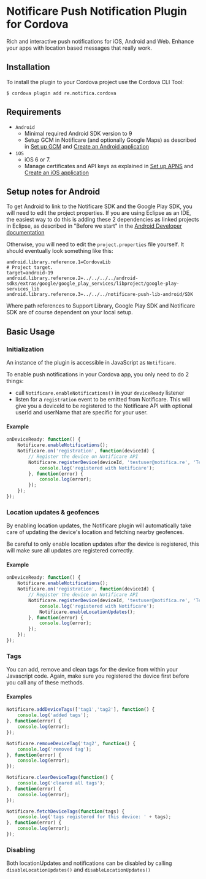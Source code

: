 Notificare Push Notification Plugin for Cordova
====================================

Rich and interactive push notifications for iOS, Android and Web. Enhance your apps with location based messages that really work.

Installation
------------

To install the plugin to your Cordova project use the Cordova CLI Tool:
	
	$ cordova plugin add re.notifica.cordova

Requirements
------------

* `Android`
	* Minimal required Android SDK version to 9
	* Setup GCM in Notificare (and optionally Google Maps) as described in [Set up GCM](https://notificare.atlassian.net/wiki/display/notificare/1.+Set+up+GCM) and [Create an Android application](https://notificare.atlassian.net/wiki/display/notificare/2.+Create+an+Android+application)
* `iOS`
	* iOS 6 or 7. 
	* Manage certificates and API keys as explained in [Set up APNS](https://notificare.atlassian.net/wiki/display/notificare/1.+Set+up+APNS) and [Create an iOS application](https://notificare.atlassian.net/wiki/display/notificare/2.+Create+an+iOS+Application)

Setup notes for Android
-----------------------

To get Android to link to the Notificare SDK and the Google Play SDK, you will need to edit the project properties.
If you are using Eclipse as an IDE, the easiest way to do this is adding these 2 dependencies as linked projects in Eclipse, as described in "Before we start" in the [Android Developer documentation](https://notificare.atlassian.net/wiki/display/notificare/3.+Implementing+the+Android+library) 

Otherwise, you will need to edit the `project.properties` file yourself. It should eventually look something like this:

```
android.library.reference.1=CordovaLib
# Project target.
target=android-19
android.library.reference.2=../../../../android-sdks/extras/google/google_play_services/libproject/google-play-services_lib
android.library.reference.3=../../../notificare-push-lib-android/SDK
```

Where path references to Support Library, Google Play SDK and Notificare SDK are of course dependent on your local setup.


Basic Usage
-----------

### Initialization

An instance of the plugin is accessible in JavaScript as `Notificare`.

To enable push notifications in your Cordova app, you only need to do 2 things:

* call `Notificare.enableNotifications()` in your `deviceReady` listener
* listen for a `registration` event to be emitted from Notificare. This will give you a deviceId to be registered to the Notificare API with optional userId and userName that are specific for your user. 

#### Example

```javascript
onDeviceReady: function() {
	Notificare.enableNotifications();
	Notificare.on('registration', function(deviceId) {
		// Register the device on Notificare API
		Notificare.registerDevice(deviceId, 'testuser@notifica.re', 'Test User', function() {
			console.log('registered with Notificare');
		}, function(error) {
			console.log(error);
		});
	});
});
```

### Location updates & geofences

By enabling location updates, the Notificare plugin will automatically take care of updating the device's location and fetching nearby geofences.

Be careful to only enable location updates after the device is registered, this will make sure all updates are registered correctly.

#### Example

```javascript
onDeviceReady: function() {
	Notificare.enableNotifications();
	Notificare.on('registration', function(deviceId) {
		// Register the device on Notificare API
		Notificare.registerDevice(deviceId, 'testuser@notifica.re', 'Test User', function() {
			console.log('registered with Notificare');
			Notificare.enableLocationUpdates();
		}, function(error) {
			console.log(error);
		});
	});
});
```

### Tags

You can add, remove and clean tags for the device from within your Javascript code. Again, make sure you registered the device first before you call any of these methods.

#### Examples

```javascript
Notificare.addDeviceTags(['tag1','tag2'], function() {
	console.log('added tags');
}, function(error) {
	console.log(error);
});
```

```javascript
Notificare.removeDeviceTag('tag2', function() {
	console.log('removed tag');
}, function(error) {
	console.log(error);
});
```

```javascript
Notificare.clearDeviceTags(function() {
	console.log('cleared all tags');
}, function(error) {
	console.log(error);
});
```

```javascript
Notificare.fetchDeviceTags(function(tags) {
	console.log('tags registered for this device: ' + tags);
}, function(error) {
	console.log(error);
});
```

### Disabling

Both locationUpdates and notifications can be disabled by calling `disableLocationUpdates()` and `disableLocationUpdates()`
